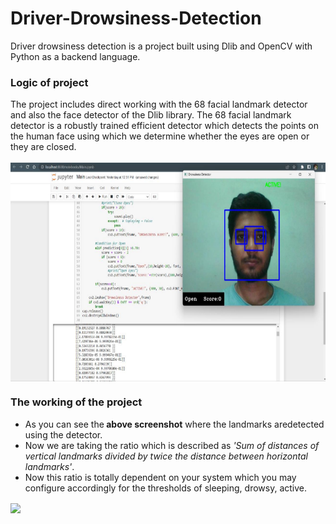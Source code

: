# Driver-Drowsiness-Detection
Driver drowsiness detection is a project built using Dlib and OpenCV with Python as a backend language.
<h3>Logic of project</h3>
The project includes direct working with the 68 facial landmark detector and also the face detector of the Dlib library.
The 68 facial landmark detector is a robustly trained efficient detector which detects the points on the human face using which 
we determine whether the eyes are open or they are closed.</br></br>
<center>
  <img src="https://github.com/sourik10/Driver-Drowsiness-Detection/blob/main/screenshots/fy_ss1.PNG" align="center" height="350">
</center>
<h3>The working of the project</h3>
<ul><li>As you can see the<b> above screenshot</b> where the landmarks aredetected using the detector.
<li>Now we are taking the ratio which is described as <i>'Sum of distances of vertical landmarks divided by twice the distance between horizontal landmarks'</i>.
<li>Now this ratio is totally dependent on your system which you may configure accordingly for the thresholds of sleeping, drowsy, active.</ul>
<p>
  <img src="https://raw.githubusercontent.com/sourik10/Driver-Drowsiness-Detection/blob/main/screenshots/fy_ss2.PNG" align="center" height="350">
</p>
